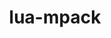 ---
title: "lua-mpack"
layout: cache
categories: [package, develop-2025-02-09]
meta: {"versions": ["1.0.12"], "compilers": ["gcc@=10.5.0", "gcc@=13.3.0"], "oss": ["centos7", "rhel8"], "platforms": ["linux"], "targets": ["aarch64", "x86_64_v3"], "stacks": ["developer-tools-aarch64-linux-gnu", "developer-tools-x86_64_v3-linux-gnu", "root"], "num_specs": 2, "num_specs_by_stack": {"root": 2, "developer-tools-x86_64_v3-linux-gnu": 1, "developer-tools-aarch64-linux-gnu": 1}}
spec_details: [{"hash": "5axphoguw6umdbuza4br3ybszrviywls", "compiler": "gcc@=10.5.0", "versions": ["1.0.12"], "os": "centos7", "platform": "linux", "target": "x86_64_v3", "variants": ["build_system=lua"], "stacks": ["root", "developer-tools-x86_64_v3-linux-gnu"], "size": "-", "tarball": "https://binaries.spack.io/develop-2025-02-09/build_cache/linux-centos7-x86_64_v3/gcc-10.5.0/lua-mpack-1.0.12/linux-centos7-x86_64_v3-gcc-10.5.0-lua-mpack-1.0.12-5axphoguw6umdbuza4br3ybszrviywls.spack"}, {"hash": "3yf7jwf5cnt2rkhybk22tromzvpusnf3", "compiler": "gcc@=13.3.0", "versions": ["1.0.12"], "os": "rhel8", "platform": "linux", "target": "aarch64", "variants": ["build_system=lua"], "stacks": ["root", "developer-tools-aarch64-linux-gnu"], "size": "-", "tarball": "https://binaries.spack.io/develop-2025-02-09/build_cache/linux-rhel8-aarch64/gcc-13.3.0/lua-mpack-1.0.12/linux-rhel8-aarch64-gcc-13.3.0-lua-mpack-1.0.12-3yf7jwf5cnt2rkhybk22tromzvpusnf3.spack"}]
---